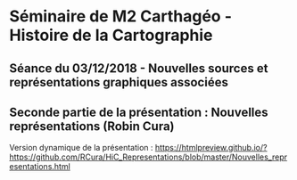 # Séminaire de M2 Carthagéo - Histoire de la Cartographie
## Séance du 03/12/2018 - Nouvelles sources et représentations graphiques associées
## Seconde partie de la présentation : Nouvelles représentations (Robin Cura)

Version dynamique de la présentation : https://htmlpreview.github.io/?https://github.com/RCura/HiC_Representations/blob/master/Nouvelles_representations.html
